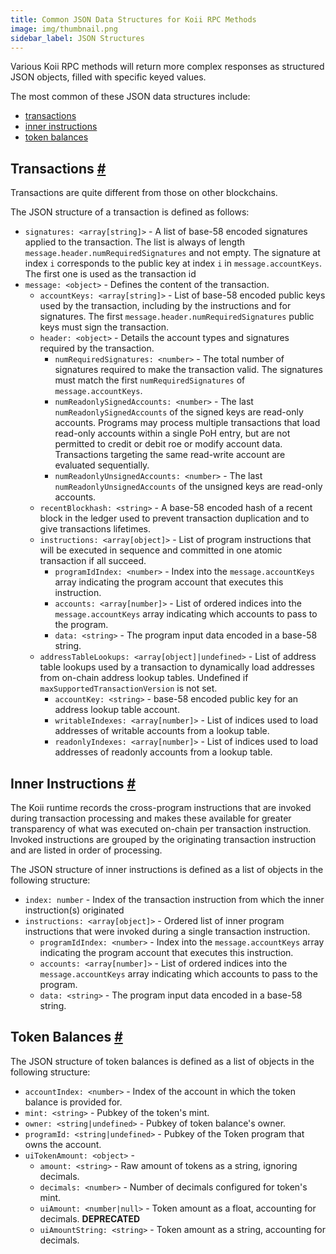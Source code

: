 ```yaml
---
title: Common JSON Data Structures for Koii RPC Methods
image: img/thumbnail.png
sidebar_label: JSON Structures
---
```

Various Koii RPC methods will return more complex responses as structured JSON objects, filled with specific keyed values.

The most common of these JSON data structures include:

*   [transactions](/develop/rpcapi/json-structures#transactions)
*   [inner instructions](/develop/rpcapi/json-structures#inner-instructions)
*   [token balances](/develop/rpcapi/json-structures#token-balances)

Transactions [#](#transactions)
-------------------------------

Transactions are quite different from those on other blockchains.

The JSON structure of a transaction is defined as follows:

*   `signatures: <array[string]>` - A list of base-58 encoded signatures applied to the transaction. The list is always of length `message.header.numRequiredSignatures` and not empty. The signature at index `i` corresponds to the public key at index `i` in `message.accountKeys`. The first one is used as the transaction id
*   `message: <object>` - Defines the content of the transaction.
    *   `accountKeys: <array[string]>` - List of base-58 encoded public keys used by the transaction, including by the instructions and for signatures. The first `message.header.numRequiredSignatures` public keys must sign the transaction.
    *   `header: <object>` - Details the account types and signatures required by the transaction.
        *   `numRequiredSignatures: <number>` - The total number of signatures required to make the transaction valid. The signatures must match the first `numRequiredSignatures` of `message.accountKeys`.
        *   `numReadonlySignedAccounts: <number>` - The last `numReadonlySignedAccounts` of the signed keys are read-only accounts. Programs may process multiple transactions that load read-only accounts within a single PoH entry, but are not permitted to credit or debit roe or modify account data. Transactions targeting the same read-write account are evaluated sequentially.
        *   `numReadonlyUnsignedAccounts: <number>` - The last `numReadonlyUnsignedAccounts` of the unsigned keys are read-only accounts.
    *   `recentBlockhash: <string>` - A base-58 encoded hash of a recent block in the ledger used to prevent transaction duplication and to give transactions lifetimes.
    *   `instructions: <array[object]>` - List of program instructions that will be executed in sequence and committed in one atomic transaction if all succeed.
        *   `programIdIndex: <number>` - Index into the `message.accountKeys` array indicating the program account that executes this instruction.
        *   `accounts: <array[number]>` - List of ordered indices into the `message.accountKeys` array indicating which accounts to pass to the program.
        *   `data: <string>` - The program input data encoded in a base-58 string.
    *   `addressTableLookups: <array[object]|undefined>` - List of address table lookups used by a transaction to dynamically load addresses from on-chain address lookup tables. Undefined if `maxSupportedTransactionVersion` is not set.
        *   `accountKey: <string>` - base-58 encoded public key for an address lookup table account.
        *   `writableIndexes: <array[number]>` - List of indices used to load addresses of writable accounts from a lookup table.
        *   `readonlyIndexes: <array[number]>` - List of indices used to load addresses of readonly accounts from a lookup table.

Inner Instructions [#](#inner-instructions)
-------------------------------------------

The Koii runtime records the cross-program instructions that are invoked during transaction processing and makes these available for greater transparency of what was executed on-chain per transaction instruction. Invoked instructions are grouped by the originating transaction instruction and are listed in order of processing.

The JSON structure of inner instructions is defined as a list of objects in the following structure:

*   `index: number` - Index of the transaction instruction from which the inner instruction(s) originated
*   `instructions: <array[object]>` - Ordered list of inner program instructions that were invoked during a single transaction instruction.
    *   `programIdIndex: <number>` - Index into the `message.accountKeys` array indicating the program account that executes this instruction.
    *   `accounts: <array[number]>` - List of ordered indices into the `message.accountKeys` array indicating which accounts to pass to the program.
    *   `data: <string>` - The program input data encoded in a base-58 string.

Token Balances [#](#token-balances)
-----------------------------------

The JSON structure of token balances is defined as a list of objects in the following structure:

*   `accountIndex: <number>` - Index of the account in which the token balance is provided for.
*   `mint: <string>` - Pubkey of the token's mint.
*   `owner: <string|undefined>` - Pubkey of token balance's owner.
*   `programId: <string|undefined>` - Pubkey of the Token program that owns the account.
*   `uiTokenAmount: <object>` -
    *   `amount: <string>` - Raw amount of tokens as a string, ignoring decimals.
    *   `decimals: <number>` - Number of decimals configured for token's mint.
    *   `uiAmount: <number|null>` - Token amount as a float, accounting for decimals. **DEPRECATED**
    *   `uiAmountString: <string>` - Token amount as a string, accounting for decimals.
